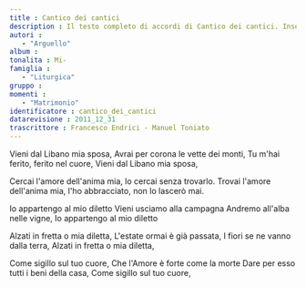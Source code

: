 ```yaml
--- 
title : Cantico dei cantici
description : Il testo completo di accordi di Cantico dei cantici. Inseriscila nel tuo canzoniere!
autori : 
   - "Arguello"
album : 
tonalita : Mi-
famiglia : 
   - "Liturgica"
gruppo : 
momenti : 
   - "Matrimonio"
identificatore : cantico_dei_cantici
datarevisione : 2011_12_31
trascrittore : Francesco Endrici - Manuel Toniato
--- 
```




Vieni dal Libano mia sposa, 
Avrai per corona le vette dei monti, 
Tu m'hai ferito, ferito nel cuore, 
Vieni dal Libano mia sposa, 


Cercai l'amore dell'anima mia, 
lo cercai senza trovarlo.
Trovai l'amore dell'anima mia,
l'ho abbracciato, non lo lascerò mai.


Io appartengo al mio diletto 
Vieni usciamo alla campagna 
Andremo all'alba nelle vigne, 
Io appartengo al mio diletto 


Alzati in fretta o mia diletta, 
L'estate ormai è già passata, 
I fiori se ne vanno dalla terra, 
Alzati in fretta o mia diletta, 


Come sigillo sul tuo cuore, 
Che l'Amore è forte come la morte 
Dare per esso tutti i beni della casa, 
Come sigillo sul tuo cuore, 


